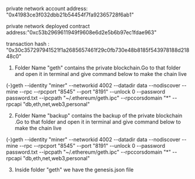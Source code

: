

private network account address: "0x41983ce3f032dbb21b54454f7fa92365728f6ab1"

private network deployed contract address:"0xc53b2969611949f9608e6d2e5b6b97ec1fdae963"

transaction hash : "0x30c357297941521f1a2685657461f29c0fb730e48b8185f543978188d21848c0"



1. Folder Name "geth" contains the private blockchain.Go to that folder and open it in terminal and give command below to make the chain live

(-)geth --identity "miner" --networkid 4002 --datadir data --nodiscover --mine --rpc --rpcport "8545" --port "8191" --unlock 0 --password password.txt --ipcpath "~/.ethereum/geth.ipc" --rpccorsdomain "*" --rpcapi "db,eth,net,web3,personal"

2. Folder Name "backup" contains the backup of the private blockchain .Go to that folder and open it in terminal and give command below to make the chain live

(-)geth --identity "miner" --networkid 4002 --datadir data --nodiscover --mine --rpc --rpcport "8545" --port "8191" --unlock 0 --password password.txt --ipcpath "~/.ethereum/geth.ipc" --rpccorsdomain "*" --rpcapi "db,eth,net,web3,personal"


3. Inside folder "geth" we have the genesis.json file
